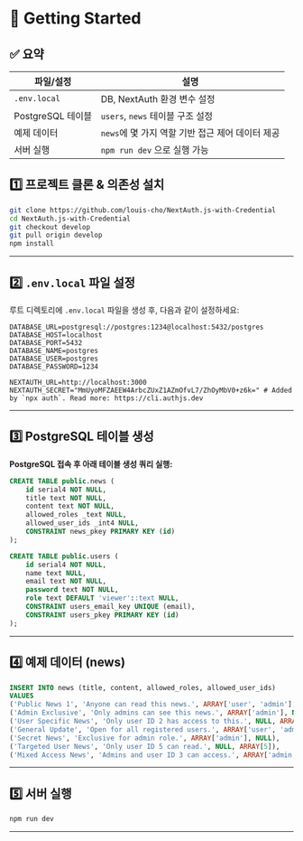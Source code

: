 # 🚀 Getting Started

## ✅ 요약

| 파일/설정            | 설명                                      |
|--------------------|-----------------------------------------|
| `.env.local`       | DB, NextAuth 환경 변수 설정                      |
| PostgreSQL 테이블     | `users`, `news` 테이블 구조 설정               |
| 예제 데이터         | `news`에 몇 가지 역할 기반 접근 제어 데이터 제공 |
| 서버 실행            | `npm run dev` 으로 실행 가능                         |


## 1️⃣ 프로젝트 클론 & 의존성 설치

```bash
git clone https://github.com/louis-cho/NextAuth.js-with-Credential
cd NextAuth.js-with-Credential
git checkout develop
git pull origin develop
npm install
```

---

## 2️⃣ `.env.local` 파일 설정

루트 디렉토리에 `.env.local` 파일을 생성 후, 다음과 같이 설정하세요:

```
DATABASE_URL=postgresql://postgres:1234@localhost:5432/postgres
DATABASE_HOST=localhost
DATABASE_PORT=5432
DATABASE_NAME=postgres
DATABASE_USER=postgres
DATABASE_PASSWORD=1234

NEXTAUTH_URL=http://localhost:3000
NEXTAUTH_SECRET="MmUyoMFZAEEW4ArbcZUxZ1AZmOfvL7/ZhOyMbV0+z6k=" # Added by `npx auth`. Read more: https://cli.authjs.dev
```

---

## 3️⃣ PostgreSQL 테이블 생성

**PostgreSQL 접속 후 아래 테이블 생성 쿼리 실행:**

```sql
CREATE TABLE public.news (
	id serial4 NOT NULL,
	title text NOT NULL,
	content text NOT NULL,
	allowed_roles _text NULL,
	allowed_user_ids _int4 NULL,
	CONSTRAINT news_pkey PRIMARY KEY (id)
);

CREATE TABLE public.users (
	id serial4 NOT NULL,
	name text NULL,
	email text NOT NULL,
	password text NOT NULL,
	role text DEFAULT 'viewer'::text NULL,
	CONSTRAINT users_email_key UNIQUE (email),
	CONSTRAINT users_pkey PRIMARY KEY (id)
);
```

---

## 4️⃣ 예제 데이터 (news)

```sql
INSERT INTO news (title, content, allowed_roles, allowed_user_ids)
VALUES 
('Public News 1', 'Anyone can read this news.', ARRAY['user', 'admin'], NULL),
('Admin Exclusive', 'Only admins can see this news.', ARRAY['admin'], NULL),
('User Specific News', 'Only user ID 2 has access to this.', NULL, ARRAY[2]),
('General Update', 'Open for all registered users.', ARRAY['user', 'admin'], NULL),
('Secret News', 'Exclusive for admin role.', ARRAY['admin'], NULL),
('Targeted User News', 'Only user ID 5 can read.', NULL, ARRAY[5]),
('Mixed Access News', 'Admins and user ID 3 can access.', ARRAY['admin'], ARRAY[3]);
```

---

## 5️⃣ 서버 실행

```bash
npm run dev
```
---
